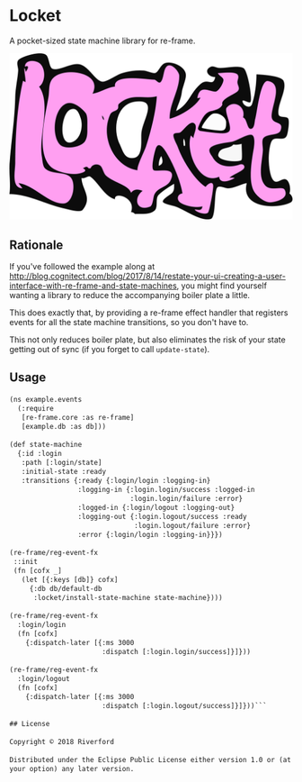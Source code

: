 # Locket

A pocket-sized state machine library for re-frame. 

![Logo](/locket.png)

## Rationale

If you've followed the example along at http://blog.cognitect.com/blog/2017/8/14/restate-your-ui-creating-a-user-interface-with-re-frame-and-state-machines, you might find yourself wanting a library to reduce the accompanying boiler plate a little. 

This does exactly that, by providing a re-frame effect handler that registers events for all the state machine transitions, so you don't have to. 

This not only reduces boiler plate, but also eliminates the risk of your state getting out of sync (if you forget to call `update-state`). 

## Usage

```
(ns example.events
  (:require
   [re-frame.core :as re-frame]
   [example.db :as db]))
   
(def state-machine
  {:id :login
   :path [:login/state]
   :initial-state :ready
   :transitions {:ready {:login/login :logging-in}
                 :logging-in {:login.login/success :logged-in
                              :login.login/failure :error}
                 :logged-in {:login/logout :logging-out}
                 :logging-out {:login.logout/success :ready
                               :login.logout/failure :error}
                 :error {:login/login :logging-in}}})

(re-frame/reg-event-fx
 ::init
 (fn [cofx _]
   (let [{:keys [db]} cofx]
     {:db db/default-db
      :locket/install-state-machine state-machine})))

(re-frame/reg-event-fx
  :login/login
  (fn [cofx]
    {:dispatch-later [{:ms 3000
                       :dispatch [:login.login/success]}]}))

(re-frame/reg-event-fx
  :login/logout
  (fn [cofx]
    {:dispatch-later [{:ms 3000
                       :dispatch [:login.logout/success]}]}))```

## License

Copyright © 2018 Riverford

Distributed under the Eclipse Public License either version 1.0 or (at
your option) any later version.
